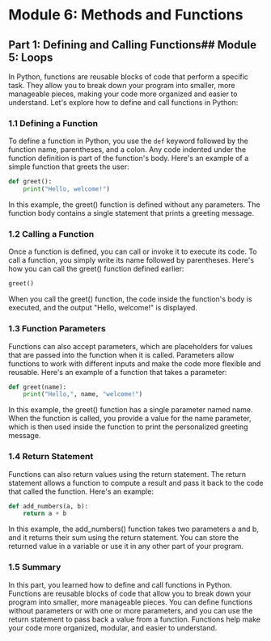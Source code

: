 # Module 6: Methods and Functions

## Part 1: Defining and Calling Functions## Module 5: Loops

In Python, functions are reusable blocks of code that perform a specific task. They allow you to break down your program
into smaller, more manageable pieces, making your code more organized and easier to understand. Let's explore how to define
and call functions in Python:

### 1.1 Defining a Function

To define a function in Python, you use the `def` keyword followed by the function name, parentheses, and a colon. 
Any code indented under the function definition is part of the function's body. Here's an example of a simple function
that greets the user:

```python
def greet():
    print("Hello, welcome!")
```

In this example, the greet() function is defined without any parameters. The function body contains a single statement
that prints a greeting message.

### 1.2 Calling a Function

Once a function is defined, you can call or invoke it to execute its code. To call a function, you simply write its name 
followed by parentheses. Here's how you can call the greet() function defined earlier:

```python
greet()
```

When you call the greet() function, the code inside the function's body is executed, and the output "Hello, welcome!" 
is displayed.

### 1.3 Function Parameters

Functions can also accept parameters, which are placeholders for values that are passed into the function when it is called.
Parameters allow functions to work with different inputs and make the code more flexible and reusable. Here's an example
of a function that takes a parameter:

```python
def greet(name):
    print("Hello,", name, "welcome!")
```

In this example, the greet() function has a single parameter named name. When the function is called, you provide a value
for the name parameter, which is then used inside the function to print the personalized greeting message.

### 1.4 Return Statement
Functions can also return values using the return statement. The return statement allows a function to compute a result
and pass it back to the code that called the function. Here's an example:

```python
def add_numbers(a, b):
    return a + b
```

In this example, the add_numbers() function takes two parameters a and b, and it returns their sum using the return statement.
You can store the returned value in a variable or use it in any other part of your program.

### 1.5 Summary

In this part, you learned how to define and call functions in Python. Functions are reusable blocks of code that allow you
to break down your program into smaller, more manageable pieces. You can define functions without parameters or with one
or more parameters, and you can use the return statement to pass back a value from a function. Functions help make your
code more organized, modular, and easier to understand.
